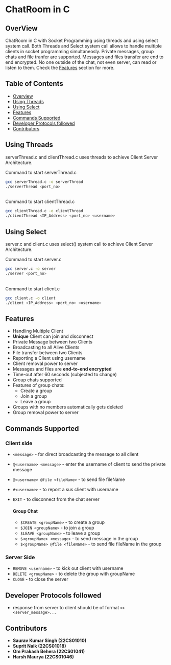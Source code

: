 # ChatRoom in C

## OverView
ChatRoom in C with Socket Programming using threads and using select system call. Both Threads and Select system call allows to handle multiple clients in socket programming simultaneosly. Private messages, group chats and file tranfer are supported. Messages and files transfer are end to end encrypted. No one outside of the chat, not even server, can read or listen to them. Check the [Features](#features) section for more.


## Table of Contents
- [Overview](#overview)
- [Using Threads](#using-threads)
- [Using Select](#using-select)
- [Features](#features)
- [Commands Supported](#commands-supported)
- [Developer Protocols followed](#developer-protocols-followed)
- [Contributors](#contributors)

## Using Threads
serverThread.c and clientThread.c uses threads to achieve Client Server Architecture.

Command to start serverThread.c

  ```bash
  gcc serverThread.c -o serverThread
  ./serverThread <port_no>
  ```
<br>
Command to start clientThread.c

  ```bash
  gcc clientThread.c -o clientThread
  ./clientThread <IP_Address> <port_no> <username>
  ```

## Using Select
server.c and client.c uses select() system call to achieve Client Server Architecture.

Command to start server.c

  ```bash
  gcc server.c -o server
  ./server <port_no>
  ```
<br>
Command to start client.c

  ```bash
  gcc client.c -o client
  ./client <IP_Address> <port_no> <username>
  ```

## Features
- Handling Multiple Client
- **Unique** Client can join and disconnect
- Private Message between two Clients
- Broadcasting to all Alive Clients
- File transfer between two Clients
- Reporting a Client using username
- Client removal power to server
- Messages and files are **end-to-end encrypted**
- Time-out after 60 seconds (subjected to change)
- Group chats supported
- Features of group chats:
  - Create a group
  - Join a group
  - Leave a group
- Groups with no members automatically gets deleted
- Group removal power to server
 
## Commands Supported 
### Client side
- `<message>` - for direct broadcasting the message to all client
- `@<username> <message>` - enter the username of client to send the private message
- `@<username> @file <fileName>` - to send file fileName
- `#<username>` - to report a sus client with username
- `EXIT` - to disconnect from the chat server

  #### Group Chat
    - `$CREATE <groupName>` - to create a group
    - `$JOIN <groupName>` - to join a group
    - `$LEAVE <groupName>` - to leave a group
    - `$<groupName> <message>` - to send message in the group
    - `$<groupName> @file <fileName>` - to send file fileName in the group


### Server Side
- `REMOVE <username>` - to kick out client with username
- `DELETE <groupName>` - to delete the group with groupName 
- `CLOSE` - to close the server

## Developer Protocols followed
- response from server to client should be of format `>> <server_message>...`

## Contributors
- **Saurav Kumar Singh (22CS01010)**
- **Suprit Naik (22CS01018)**
- **Om Prakash Behera (22CS01041)**
- **Harsh Maurya (22CS01046)**
